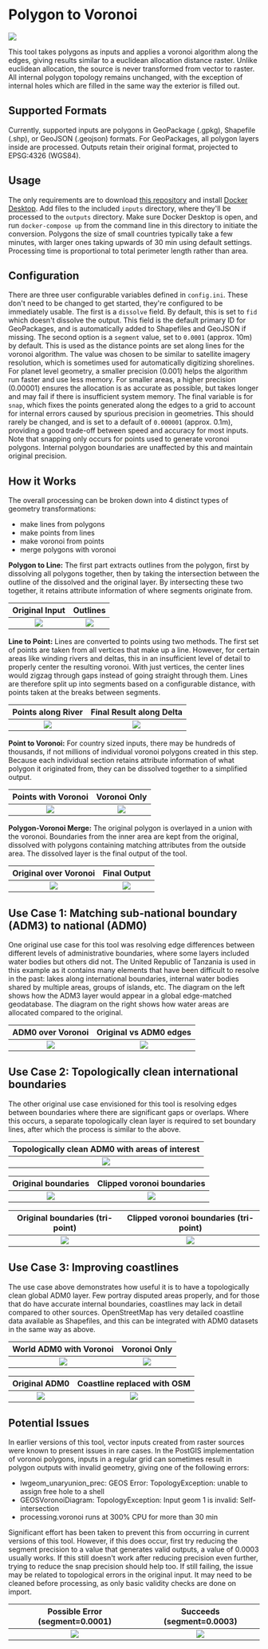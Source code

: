 # Polygon to Voronoi

![](img/wld_01.png)

This tool takes polygons as inputs and applies a voronoi algorithm along the edges, giving results similar to a euclidean allocation distance raster. Unlike euclidean allocation, the source is never transformed from vector to raster. All internal polygon topology remains unchanged, with the exception of internal holes which are filled in the same way the exterior is filled out.

## Supported Formats

Currently, supported inputs are polygons in GeoPackage (.gpkg), Shapefile (.shp), or GeoJSON (.geojson) formats. For GeoPackages, all polygon layers inside are processed. Outputs retain their original format, projected to EPSG:4326 (WGS84).

## Usage

The only requirements are to download [this repository](https://github.com/fieldmaps/polygon-voronoi/archive/refs/heads/main.zip) and install [Docker Desktop](https://www.docker.com/products/docker-desktop). Add files to the included `inputs` directory, where they'll be processed to the `outputs` directory. Make sure Docker Desktop is open, and run `docker-compose up` from the command line in this directory to initiate the conversion. Polygons the size of small countries typically take a few minutes, with larger ones taking upwards of 30 min using default settings. Processing time is proportional to total perimeter length rather than area.

## Configuration

There are three user configurable variables defined in `config.ini`. These don't need to be changed to get started, they're configured to be immediately usable. The first is a `dissolve` field. By default, this is set to `fid` which doesn't dissolve the output. This field is the default primary ID for GeoPackages, and is automatically added to Shapefiles and GeoJSON if missing. The second option is a `segment` value, set to `0.0001` (approx. 10m) by default. This is used as the distance points are set along lines for the voronoi algorithm. The value was chosen to be similar to satellite imagery resolution, which is sometimes used for automatically digitizing shorelines. For planet level geometry, a smaller precision (0.001) helps the algorithm run faster and use less memory. For smaller areas, a higher precision (0.00001) ensures the allocation is as accurate as possible, but takes longer and may fail if there is insufficient system memory. The final variable is for `snap`, which fixes the points generated along the edges to a grid to account for internal errors caused by spurious precision in geometries. This should rarely be changed, and is set to a default of `0.000001` (approx. 0.1m), providing a good trade-off between speed and accuracy for most inputs. Note that snapping only occurs for points used to generate voronoi polygons. Internal polygon boundaries are unaffected by this and maintain original precision.

## How it Works

The overall processing can be broken down into 4 distinct types of geometry transformations:

- make lines from polygons
- make points from lines
- make voronoi from points
- merge polygons with voronoi

**Polygon to Line:** The first part extracts outlines from the polygon, first by dissolving all polygons together, then by taking the intersection between the outline of the dissolved and the original layer. By intersecting these two together, it retains attribute information of where segments originate from.

|   Original Input    |      Outlines       |
| :-----------------: | :-----------------: |
| ![](img/tza_01.png) | ![](img/tza_02.png) |

**Line to Point:** Lines are converted to points using two methods. The first set of points are taken from all vertices that make up a line. However, for certain areas like winding rivers and deltas, this in an insufficient level of detail to properly center the resulting voronoi. With just vertices, the center lines would zigzag through gaps instead of going straight through them. Lines are therefore split up into segments based on a configurable distance, with points taken at the breaks between segments.

| Points along River  | Final Result along Delta |
| :-----------------: | :----------------------: |
| ![](img/tza_03.png) |   ![](img/tza_04.png)    |

**Point to Voronoi:** For country sized inputs, there may be hundreds of thousands, if not millions of individual voronoi polygons created in this step. Because each individual section retains attribute information of what polygon it originated from, they can be dissolved together to a simplified output.

| Points with Voronoi |    Voronoi Only     |
| :-----------------: | :-----------------: |
| ![](img/tza_05.png) | ![](img/tza_06.png) |

**Polygon-Voronoi Merge:** The original polygon is overlayed in a union with the voronoi. Boundaries from the inner area are kept from the original, dissolved with polygons containing matching attributes from the outside area. The dissolved layer is the final output of the tool.

| Original over Voronoi |    Final Output     |
| :-------------------: | :-----------------: |
|  ![](img/tza_07.png)  | ![](img/tza_08.png) |

## Use Case 1: Matching sub-national boundary (ADM3) to national (ADM0)

One original use case for this tool was resolving edge differences between different levels of administrative boundaries, where some layers included water bodies but others did not. The United Republic of Tanzania is used in this example as it contains many elements that have been difficult to resolve in the past: lakes along international boundaries, internal water bodies shared by multiple areas, groups of islands, etc. The diagram on the left shows how the ADM3 layer would appear in a global edge-matched geodatabase. The diagram on the right shows how water areas are allocated compared to the original.

|  ADM0 over Voronoi  | Original vs ADM0 edges |
| :-----------------: | :--------------------: |
| ![](img/tza_09.png) |  ![](img/tza_10.png)   |

## Use Case 2: Topologically clean international boundaries

The other original use case envisioned for this tool is resolving edges between boundaries where there are significant gaps or overlaps. Where this occurs, a separate topologically clean layer is required to set boundary lines, after which the process is similar to the above.

| Topologically clean ADM0 with areas of interest |
| :---------------------------------------------: |
|               ![](img/tri_00.png)               |

| Original boundaries | Clipped voronoi boundaries |
| :-----------------: | :------------------------: |
| ![](img/tri_01.png) |    ![](img/tri_02.png)     |

| Original boundaries (tri-point) | Clipped voronoi boundaries (tri-point) |
| :-----------------------------: | :------------------------------------: |
|       ![](img/tri_03.png)       |          ![](img/tri_04.png)           |

## Use Case 3: Improving coastlines

The use case above demonstrates how useful it is to have a topologically clean global ADM0 layer. Few portray disputed areas properly, and for those that do have accurate internal boundaries, coastlines may lack in detail compared to other sources. OpenStreetMap has very detailed coastline data available as Shapefiles, and this can be integrated with ADM0 datasets in the same way as above.

| World ADM0 with Voronoi |    Voronoi Only     |
| :---------------------: | :-----------------: |
|   ![](img/wld_01.png)   | ![](img/wld_02.png) |

|    Original ADM0    | Coastline replaced with OSM |
| :-----------------: | :-------------------------: |
| ![](img/wld_03.png) |     ![](img/wld_04.png)     |

## Potential Issues

In earlier versions of this tool, vector inputs created from raster sources were known to present issues in rare cases. In the PostGIS implementation of voronoi polygons, inputs in a regular grid can sometimes result in polygon outputs with invalid geometry, giving one of the following errors:

- lwgeom_unaryunion_prec: GEOS Error: TopologyException: unable to assign free hole to a shell
- GEOSVoronoiDiagram: TopologyException: Input geom 1 is invalid: Self-intersection
- processing.voronoi runs at 300% CPU for more than 30 min

Significant effort has been taken to prevent this from occurring in current versions of this tool. However, if this does occur, first try reducing the segment precision to a value that generates valid outputs, a value of 0.0003 usually works. If this still doesn't work after reducing precision even further, trying to reduce the snap precision should help too. If still failing, the issue may be related to topological errors in the original input. It may need to be cleaned before processing, as only basic validity checks are done on import.

| Possible Error (segment=0.0001) | Succeeds (segment=0.0003) |
| :-----------------------------: | :-----------------------: |
|       ![](img/err_01.png)       |    ![](img/err_02.png)    |
